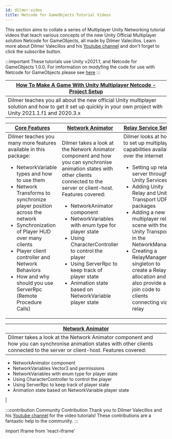```yaml
---
id: dilmer-video
title: Netcode for GameObjects Tutorial Videos
---
```


This section aims to collate a series of Multiplayer Unity Networking tutorial videos that teach various concepts of the new Unity Official Multiplayer solution Netcode for GameObjects, all made by Dilmer Valecillos. Learn more about Dilmer Valecillos and his [Youtube channel](https://www.youtube.com/channel/UCHM37DnT_QGJT5Zyl4EmqcA) and don't forget to click the subscribe button.

:::important
These tutorials use Unity v2021.1, and Netcode for GameObjects 1.0.0.  For imformation on modyfing the code for use with Netcode for GameObjects please see [here](../../migration/migratingfrommlapi.md)
:::


<div class="table-columns-plain">

|<div class="buttons-pages"><a class="button button--outline button--secondary button--lg" href="project-setup">How To Make A Game With Unity Multiplayer Netcode - Project Setup</a></div>| 
| --- | 
|Dilmer teaches you all about the new official Unity multiplayer solution and how to get it set up quickly in your own project with Unity 2021.1.f1 and 2020.3.x| 
</div>

<div class="table-columns-plain">

|<div class="buttons-pages"><a class="button button--outline button--secondary button--lg" href="corefeatures">Core Features</a></div>| <div class="buttons-pages"><a class="button button--outline button--secondary button--lg" href="networkanimator">Network Animator</a></div>|  <div class="buttons-pages"><a class="button button--outline button--secondary button--lg" href="relay-service-setup">Relay Service Setup</a></div>| 
| --- | --- | --- |
| Dilmer teaches you many more features available in this package: <ul><li> NetworkVariable types and how to use them </li><li>  Network Transforms to synchronize player position across the network</li><li>  Synchronization of Player HUD over many clients  </li><li>  Player client controller and Network Behaviors </li><li>  How and why should you use ServerRpc (Remote Procedure Calls)</li></ul>|Dilmer takes a look at the Network Animator component and how you can synchronise animation states with other clients connected to the server or client-host. Features covered: <ul><li> NetworkAnimator component</li><li>  NetworkVariables with enum type for player state</li><li>  Using CharacterController to control the player  </li><li>  Using ServerRpc to keep track of player state </li><li>  Animation state based on NetworkVariable player state</li></ul>| Dilmer looks at how to set up multiplayer capabilities available over the internet<ul><li> Setting up relay server through Unity Services</li><li> Adding Unity Relay and Unity Transport UDP packages</li><li> Adding a new multiplayer relay scene with the Unity Transport in the NetworkManager</li><li> Creating a RelayManager singleton to create a Relay allocation and also provide a join code to clients connecting via relay</li></ul>|
</div>

<div class="table-columns-plain">

|<div class="buttons-pages"><a class="button button--outline button--secondary button--lg" href="networkanimator">Network Animator</a></div>| 
| --- |
| Dilmer takes a look at the Network Animator component and how you can synchronise animation states with other clients connected to the server or client-host. Features covered: 
<ul>
<li> NetworkAnimator component</li>
<li> NetworkVariables Vector3 and permissions</li>
<li> NetworkVariables with enum type for player state</li>
<li>Using CharacterController to control the player</li>
<li>Using ServerRpc to keep track of player state</li>
<li>Animation state based on NetworkVariable player state</li>
</ul>|
</div>

:::contribution Community Contribution
Thank you to Dilmer Valecillos and his [Youtube channel](https://www.youtube.com/channel/UCHM37DnT_QGJT5Zyl4EmqcA) for the video tutorials! These contributions are a fantastic help to the community.
:::

import Iframe from 'react-iframe'

